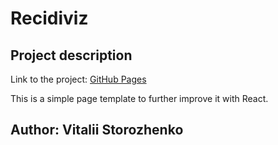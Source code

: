 # Recidiviz

## Project description
Link to the project: [GitHub Pages](https://vitaliisto.github.io/onix-academy-test/)

This is a simple page template to further improve it with React.

## Author: Vitalii Storozhenko
